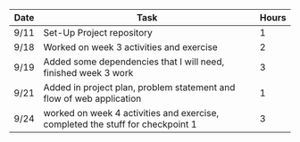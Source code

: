 | Date  | Task | Hours |
| ------------- | ------------- | ------------- |
| 9/11  | Set-Up Project repository  |  1  |
| 9/18  | Worked on week 3 activities and exercise |  2 |
| 9/19  | Added some dependencies that I will need, finished week 3 work |  3 |
| 9/21  | Added in project plan, problem statement and flow of web application | 1  |
| 9/24  | worked on week 4 activities and exercise, completed the stuff for checkpoint 1  |  3  |
